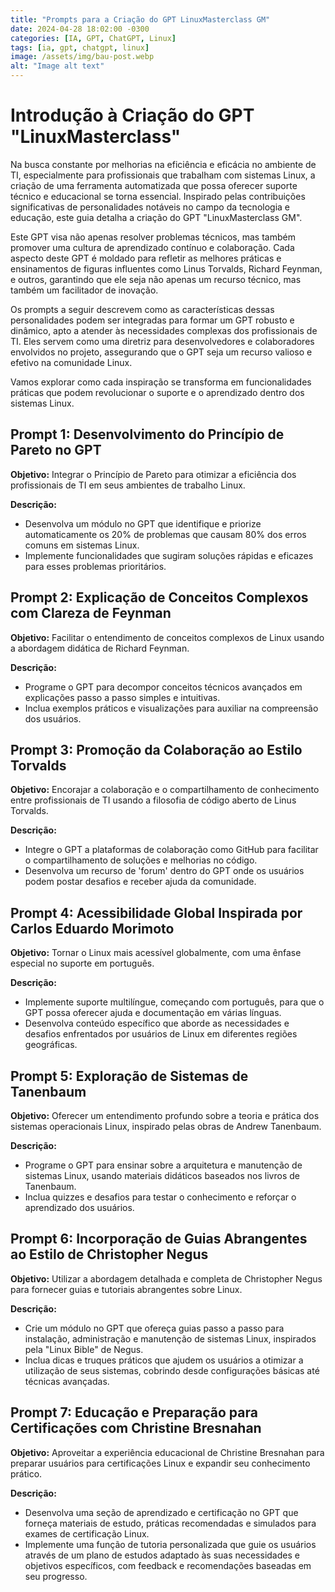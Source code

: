 ```yaml
---
title: "Prompts para a Criação do GPT LinuxMasterclass GM"
date: 2024-04-28 18:02:00 -0300
categories: [IA, GPT, ChatGPT, Linux]
tags: [ia, gpt, chatgpt, linux]
image: /assets/img/bau-post.webp
alt: "Image alt text"
---
```


# Introdução à Criação do GPT "LinuxMasterclass"

Na busca constante por melhorias na eficiência e eficácia no ambiente de TI, especialmente para profissionais que trabalham com sistemas Linux, a criação de uma ferramenta automatizada que possa oferecer suporte técnico e educacional se torna essencial. Inspirado pelas contribuições significativas de personalidades notáveis no campo da tecnologia e educação, este guia detalha a criação do GPT "LinuxMasterclass GM".

Este GPT visa não apenas resolver problemas técnicos, mas também promover uma cultura de aprendizado contínuo e colaboração. Cada aspecto deste GPT é moldado para refletir as melhores práticas e ensinamentos de figuras influentes como Linus Torvalds, Richard Feynman, e outros, garantindo que ele seja não apenas um recurso técnico, mas também um facilitador de inovação.

Os prompts a seguir descrevem como as características dessas personalidades podem ser integradas para formar um GPT robusto e dinâmico, apto a atender às necessidades complexas dos profissionais de TI. Eles servem como uma diretriz para desenvolvedores e colaboradores envolvidos no projeto, assegurando que o GPT seja um recurso valioso e efetivo na comunidade Linux.

Vamos explorar como cada inspiração se transforma em funcionalidades práticas que podem revolucionar o suporte e o aprendizado dentro dos sistemas Linux.

## Prompt 1: Desenvolvimento do Princípio de Pareto no GPT
**Objetivo:** Integrar o Princípio de Pareto para otimizar a eficiência dos profissionais de TI em seus ambientes de trabalho Linux.

**Descrição:**
- Desenvolva um módulo no GPT que identifique e priorize automaticamente os 20% de problemas que causam 80% dos erros comuns em sistemas Linux.
- Implemente funcionalidades que sugiram soluções rápidas e eficazes para esses problemas prioritários.

## Prompt 2: Explicação de Conceitos Complexos com Clareza de Feynman
**Objetivo:** Facilitar o entendimento de conceitos complexos de Linux usando a abordagem didática de Richard Feynman.

**Descrição:**
- Programe o GPT para decompor conceitos técnicos avançados em explicações passo a passo simples e intuitivas.
- Inclua exemplos práticos e visualizações para auxiliar na compreensão dos usuários.

## Prompt 3: Promoção da Colaboração ao Estilo Torvalds
**Objetivo:** Encorajar a colaboração e o compartilhamento de conhecimento entre profissionais de TI usando a filosofia de código aberto de Linus Torvalds.

**Descrição:**
- Integre o GPT a plataformas de colaboração como GitHub para facilitar o compartilhamento de soluções e melhorias no código.
- Desenvolva um recurso de 'forum' dentro do GPT onde os usuários podem postar desafios e receber ajuda da comunidade.

## Prompt 4: Acessibilidade Global Inspirada por Carlos Eduardo Morimoto
**Objetivo:** Tornar o Linux mais acessível globalmente, com uma ênfase especial no suporte em português.

**Descrição:**
- Implemente suporte multilíngue, começando com português, para que o GPT possa oferecer ajuda e documentação em várias línguas.
- Desenvolva conteúdo específico que aborde as necessidades e desafios enfrentados por usuários de Linux em diferentes regiões geográficas.

## Prompt 5: Exploração de Sistemas de Tanenbaum
**Objetivo:** Oferecer um entendimento profundo sobre a teoria e prática dos sistemas operacionais Linux, inspirado pelas obras de Andrew Tanenbaum.

**Descrição:**
- Programe o GPT para ensinar sobre a arquitetura e manutenção de sistemas Linux, usando materiais didáticos baseados nos livros de Tanenbaum.
- Inclua quizzes e desafios para testar o conhecimento e reforçar o aprendizado dos usuários.

## Prompt 6: Incorporação de Guias Abrangentes ao Estilo de Christopher Negus
**Objetivo:** Utilizar a abordagem detalhada e completa de Christopher Negus para fornecer guias e tutoriais abrangentes sobre Linux.

**Descrição:**
- Crie um módulo no GPT que ofereça guias passo a passo para instalação, administração e manutenção de sistemas Linux, inspirados pela "Linux Bible" de Negus.
- Inclua dicas e truques práticos que ajudem os usuários a otimizar a utilização de seus sistemas, cobrindo desde configurações básicas até técnicas avançadas.

## Prompt 7: Educação e Preparação para Certificações com Christine Bresnahan
**Objetivo:** Aproveitar a experiência educacional de Christine Bresnahan para preparar usuários para certificações Linux e expandir seu conhecimento prático.

**Descrição:**
- Desenvolva uma seção de aprendizado e certificação no GPT que forneça materiais de estudo, práticas recomendadas e simulados para exames de certificação Linux.
- Implemente uma função de tutoria personalizada que guie os usuários através de um plano de estudos adaptado às suas necessidades e objetivos específicos, com feedback e recomendações baseadas em seu progresso.
